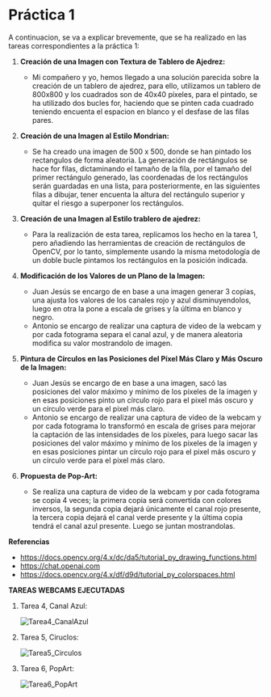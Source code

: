 # Práctica 1

A continuacion, se va a explicar brevemente, que se ha realizado en las tareas correspondientes a la práctica 1:

1. **Creación de una Imagen con Textura de Tablero de Ajedrez:**
    - Mi compañero y yo, hemos llegado a una solución parecida sobre la creación de un tablero de ajedrez, para ello, utilizamos un tablero de 800x800 y los cuadrados son de 40x40 píxeles, para el pintado, se ha utilizado dos bucles for, haciendo que se pinten cada cuadrado teniendo encuenta el espacion en blanco y el desfase de las filas pares. 

2. **Creación de una Imagen al Estilo Mondrian:**
    - Se ha creado una imagen de 500 x 500, donde se han pintado los rectangulos de forma aleatoria. La generación de rectángulos se hace for filas, dictaminando el tamaño de la fila, por el tamaño del primer rectángulo generado, las coordenadas de los rectángulos serán guardadas en una lista, para posteriormente, en las siguientes filas a dibujar, tener encuenta la altura del rectángulo superior y quitar el riesgo a superponer los rectángulos.

3. **Creación de una Imagen al Estilo trablero de ajedrez:**
    - Para la realización de esta tarea, replicamos los hecho en la tarea 1, pero añadiendo las herramientas de creación de rectángulos de OpenCV, por lo tanto, simplemente usando la misma metodología de un doble bucle pintamos los rectángulos en la posición indicada.

4. **Modificación de los Valores de un Plano de la Imagen:**
    - Juan Jesús se encargo de en base a una imagen generar 3 copias, una ajusta los valores de los canales rojo y azul disminuyendolos, luego en otra la pone a escala de grises y la última en blanco y negro.
    - Antonio se encargo de realizar una captura de video de la webcam y por cada fotograma separa el canal azul, y de manera aleatoria modifica su valor mostrandolo de imagen.

5. **Pintura de Círculos en las Posiciones del Píxel Más Claro y Más Oscuro de la Imagen:**
    - Juan Jesús se encargo de en base a una imagen, sacó las posiciones del valor máximo y mínimo de los pixeles de la imagen y en esas posiciones pinto un círculo rojo para el pixel más oscuro y un círculo verde para el pixel más claro.
    - Antonio se encargo de realizar una captura de video de la webcam y por cada fotograma lo transformó en escala de grises para mejorar la captación de las intensidades de los pixeles, para luego sacar las posiciones del valor máximo y mínimo de los pixeles de la imagen y en esas posiciones pintar un círculo rojo para el pixel más oscuro y un círculo verde para el pixel más claro.
6. **Propuesta de Pop-Art:**
    - Se realiza una captura de video de la webcam y por cada fotograma se copia 4 veces; la primera copia será convertida con colores inversos, la segunda copia dejará únicamente el canal rojo presente, la tercera copia dejará el canal verde presente y la última copia tendrá el canal azul presente. Luego se juntan mostrandolas.


**Referencias**
- https://docs.opencv.org/4.x/dc/da5/tutorial_py_drawing_functions.html
- https://chat.openai.com
- https://docs.opencv.org/4.x/df/d9d/tutorial_py_colorspaces.html

**TAREAS WEBCAMS EJECUTADAS**

1. Tarea 4, Canal Azul:
   
   ![Tarea4_CanalAzul](https://github.com/user-attachments/assets/908e7366-ac09-4eb1-b500-87fa3233ebf0)
   
3. Tarea 5, Ciruclos:
   
   ![Tarea5_Circulos](https://github.com/user-attachments/assets/81619851-dc20-464e-b61a-d1ebbdda2b79)
   
5. Tarea 6, PopArt:
   
   ![Tarea6_PopArt](https://github.com/user-attachments/assets/797c71e5-d3dc-45ff-8367-b49b6a0138b2)



